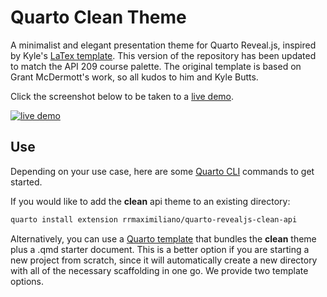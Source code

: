 # Quarto Clean Theme

A minimalist and elegant presentation theme for Quarto Reveal.js, inspired by Kyle's
[LaTex template](https://raw.githack.com/kylebutts/templates/master/latex-slides/slides.pdf). This version of the repository has been updated to match the API 209 course palette. The original template is based on Grant McDermott's work, so all kudos to him and Kyle Butts.

Click the screenshot below to be taken to a
[live demo](https://github.com/rrmaximiliano/quarto-revealjs-clean-demo/template.html).

[![](clean-title.png "live demo")](https://github.com/RRMaximiliano/quarto-revealjs-clean-api/template.html)

## Use

Depending on your use case, here are some [Quarto CLI](https://quarto.org/)
commands to get started.

If you would like to add the **clean** api theme to an existing directory:

```bash
quarto install extension rrmaximiliano/quarto-revealjs-clean-api
```

Alternatively, you can use a
[Quarto template](https://quarto.org/docs/extensions/starter-templates.html)
that bundles the **clean** theme plus a .qmd starter document. This is a better
option if you are starting a new project from scratch, since it will automatically
create a new directory with all of the necessary scaffolding in one go. We provide
two template options.